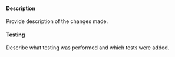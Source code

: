 #### Description
Provide description of the changes made.

<!-- Issue number if applicable
**Tracking Issue:** https://github.com/solarwinds/solarwinds-otel-collector-releases/issues/XXXX
-->

#### Testing
Describe what testing was performed and which tests were added.
